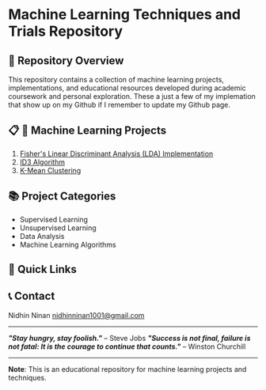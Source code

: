 
# Machine Learning Techniques and Trials Repository

## 🚀 Repository Overview
This repository contains a collection of machine learning projects, implementations, and educational resources developed during academic coursework and personal exploration. These a just a few of my implemation that show up on my Github if I remember to update my Github page.

## 📋 🧠 Machine Learning Projects
1. [Fisher's Linear Discriminant Analysis (LDA) Implementation](/fisher-linear-discrimant/README.md)
2. [ID3 Algorithm](/id3/README.md)
3. [K-Mean Clustering](/K_Mean%20Clustering/README.md)
   
## 📚 Project Categories
- Supervised Learning
- Unsupervised Learning
- Data Analysis
- Machine Learning Algorithms

## 🔗 Quick Links

## 📞 Contact
Nidhin Ninan
nidhinninan1001@gmail.com

---
***"Stay hungry, stay foolish."*** – Steve Jobs
***"Success is not final, failure is not fatal: It is the courage to continue that counts."*** – Winston Churchill

---

**Note**: This is an educational repository for machine learning projects and techniques.
